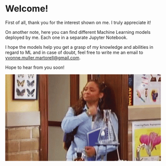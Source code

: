 # Welcome!

First of all, thank you for the interest shown on me. I truly appreciate it!

On another note, here you can find different Machine Learning models deployed by me. Each one in a separate Jupyter Notebook.

I hope the models help you get a grasp of my knowledge and abilities in regard to ML and in case of doubt, feel free to write me an email to yvonne.muller.martorell@gmail.com.

Hope to hear from you soon!

![Peace out](/peace_out.gif)
